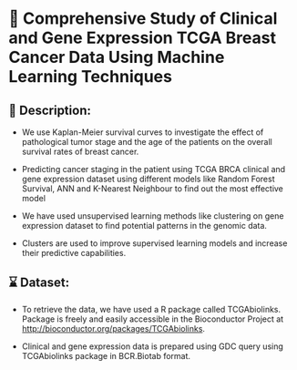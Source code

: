 # :rocket: Comprehensive Study of Clinical and Gene Expression TCGA Breast Cancer Data Using Machine Learning Techniques

## 📝 Description:
* We use Kaplan-Meier survival curves to investigate the effect of pathological tumor stage and the age of the patients on the overall survival rates of breast cancer.

* Predicting cancer staging in the patient using TCGA BRCA clinical and gene expression dataset using different models like Random Forest Survival, ANN and K-Nearest Neighbour to find out the most effective model
* We have used unsupervised learning methods like clustering on gene expression dataset to find potential patterns in the genomic data. 

* Clusters are used to improve supervised learning models and increase their predictive capabilities.

## ⌛ Dataset:

* To retrieve the data, we have used a R package called TCGAbiolinks. Package is freely and easily accessible in the Bioconductor Project at http://bioconductor.org/packages/TCGAbiolinks.

* Clinical and gene expression data is prepared using GDC query using TCGAbiolinks package in BCR.Biotab format.

